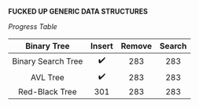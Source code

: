 **FUCKED UP GENERIC DATA STRUCTURES**

*Progress Table*

| Binary Tree        | Insert | Remove | Search |
| :----------------: | :----: | :----: | :----: |
| Binary Search Tree | :heavy_check_mark:    | 283    | 283    |
| AVL Tree           | :heavy_check_mark:    | 283    | 283    |
| Red-Black Tree     | 301    | 283    | 283    |